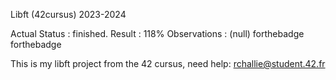 Libft (42cursus) 2023-2024

Actual Status : finished.
Result : 118%
Observations : (null)
forthebadge forthebadge

This is my libft project from the 42 cursus, need help: rchallie@student.42.fr
